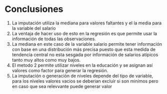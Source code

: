 # Conclusiones
1. La imputación utiliza la mediana para valores faltantes y el la media para la variable del salario 
2. La ventaja de hacer uso de esto en la regresión es que permite usar la información de todas las observaciones.
3. La mediana en este caso de la variable salario permite tener información con base en una distribución más precisa puesto que esta medida de tendencia central no esta sesgada por información de salarios atípicos tanto muy altos como muy bajos.
4. El metodo 2 permite utilizar niveles en la educación y se asignan así valores como factor para generar la regresión.
5. La imputación o generación de niveles depende del tipo de variable, para los niveles valores vacios se deberian excluir si son minímos pero en caso que sea relevvante puede generar valor

